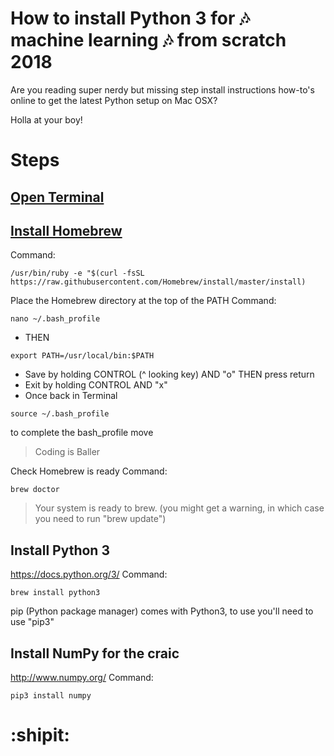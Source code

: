 # How to install Python 3 for 🎶 machine learning 🎶 from scratch 2018
Are you reading super nerdy but missing step install instructions how-to's online to get the latest Python setup on Mac OSX? 

Holla at your boy!

# Steps

## [Open Terminal](https://en.wikipedia.org/wiki/Terminal_(macOS))

## [Install Homebrew](https://brew.sh/)

Command:

```
/usr/bin/ruby -e "$(curl -fsSL https://raw.githubusercontent.com/Homebrew/install/master/install)
```

Place the Homebrew directory at the top of the PATH
Command:
```
nano ~/.bash_profile
```
- THEN
```
export PATH=/usr/local/bin:$PATH
```
- Save by holding CONTROL (^ looking key) AND "o" THEN press return
- Exit by holding CONTROL AND "x"
- Once back in Terminal
```
source ~/.bash_profile
```
to complete the bash_profile move

> Coding is Baller

Check Homebrew is ready
Command:
```
brew doctor
```

> Your system is ready to brew.
(you might get a warning, in which case you need to run "brew update")

## Install Python 3
https://docs.python.org/3/
Command:

```
brew install python3
```

pip (Python package manager) comes with Python3, to use you'll need to use "pip3"

## Install NumPy for the craic
http://www.numpy.org/
Command:

```
pip3 install numpy
```

# :shipit:
